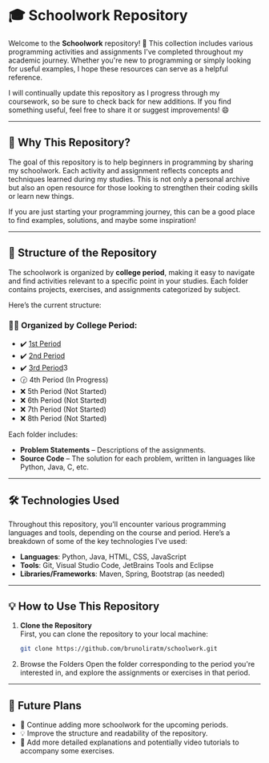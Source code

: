 # 🎓 Schoolwork Repository

Welcome to the **Schoolwork** repository! 🎉 This collection includes various programming activities and assignments I've completed throughout my academic journey. Whether you're new to programming or simply looking for useful examples, I hope these resources can serve as a helpful reference.

I will continually update this repository as I progress through my coursework, so be sure to check back for new additions. If you find something useful, feel free to share it or suggest improvements! 😄

---

## 🚀 Why This Repository?

The goal of this repository is to help beginners in programming by sharing my schoolwork. Each activity and assignment reflects concepts and techniques learned during my studies. This is not only a personal archive but also an open resource for those looking to strengthen their coding skills or learn new things.

If you are just starting your programming journey, this can be a good place to find examples, solutions, and maybe some inspiration!

---

## 📂 Structure of the Repository

The schoolwork is organized by **college period**, making it easy to navigate and find activities relevant to a specific point in your studies. Each folder contains projects, exercises, and assignments categorized by subject.

Here’s the current structure:

### 🕵️‍♂️ Organized by College Period:
<ul>
  <li>✔️ <a href="1st period">1st Period</a></li>
  <li>✔️ <a href="2nd period">2nd Period</a></li>
  <li>️️✔️ <a href="3nd period">3rd Period</a>3</li>
  <li>🕝 4th Period (In Progress)</li>
  <li>❌ 5th Period (Not Started)</li>
  <li>❌ 6th Period (Not Started)</li>
  <li>❌ 7th Period (Not Started)</li>
  <li>❌ 8th Period (Not Started)</li>
</ul>

Each folder includes:
- **Problem Statements** – Descriptions of the assignments.
- **Source Code** – The solution for each problem, written in languages like Python, Java, C, etc.
---

## 🛠️ Technologies Used

Throughout this repository, you'll encounter various programming languages and tools, depending on the course and period. Here’s a breakdown of some of the key technologies I’ve used:

- **Languages**: Python, Java, HTML, CSS, JavaScript
- **Tools**: Git, Visual Studio Code, JetBrains Tools and Eclipse
- **Libraries/Frameworks**: Maven, Spring, Bootstrap (as needed)

---

## 💡 How to Use This Repository

1. **Clone the Repository**  
   First, you can clone the repository to your local machine:
   ```bash
   git clone https://github.com/brunoliratm/schoolwork.git
2. Browse the Folders
Open the folder corresponding to the period you're interested in, and explore the assignments or exercises in that period.

---

## 🎯 Future Plans
- 🌱 Continue adding more schoolwork for the upcoming periods.
- 💡 Improve the structure and readability of the repository.
- 🚀 Add more detailed explanations and potentially video tutorials to accompany some exercises.
